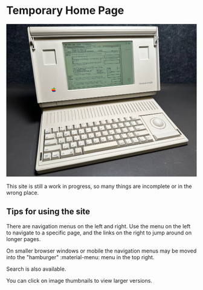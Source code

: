 # Temporary Home Page

![](media/portable.jpg)

This site is still a work in progress, so many things are incomplete or in the wrong place.

## Tips for using the site

There are navigation menus on the left and right. Use the menu on the left to navigate to a specific page, and the links on the right to jump around on longer pages.  

On smaller browser windows or mobile the navigation menus may be moved into the "hamburger" :material-menu: menu in the top right.

Search is also available.

You can click on image thumbnails to view larger versions.

